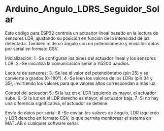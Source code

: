 # Arduino_Angulo_LDRS_Seguidor_Solar
Este código para ESP32 controla un actuador lineal basado en la lectura de sensores LDR, ajustando su posición en función de la intensidad de luz detectada. También mide un ángulo con un potenciómetro y envía los datos por serial en formato CSV.

Inicialización:
1.-Se configuran los pines del actuador lineal y los sensores LDR.
2.-Se inicializa la comunicación serial a 115200 baudios.

Lectura de sensores:
3.-Se lee el valor del potenciómetro (pin 25) y se convierte a grados (0-180°).
4.-Se leen los valores de los LDRs (pin 34 y 35), invirtiendo los valores para que valores altos correspondan a más luz.

Control del actuador:
5.-Si la luz en el LDR izquierdo es mayor, el actuador sube.
6.-Si la luz en el LDR derecho es mayor, el actuador baja.
7.-Si no hay una diferencia significativa, el actuador se detiene.

Envío de datos por serial:
8.-Se envían los valores de ángulo, LDR izquierdo y LDR derecho en formato CSV, lo que permite monitorear el sistema en MATLAB o cualquier software serial.
